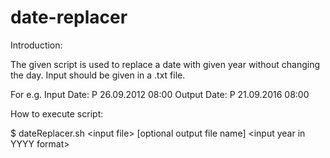 # date-replacer

Introduction:

The given script is used to replace a date with given year without changing the day.
Input should be given in a .txt file.

For e.g. 
Input Date: P 26.09.2012 08:00
Output Date: P 21.09.2016 08:00

How to execute script:

$ dateReplacer.sh \<input file\> [optional output file name] \<input year in YYYY format\>
